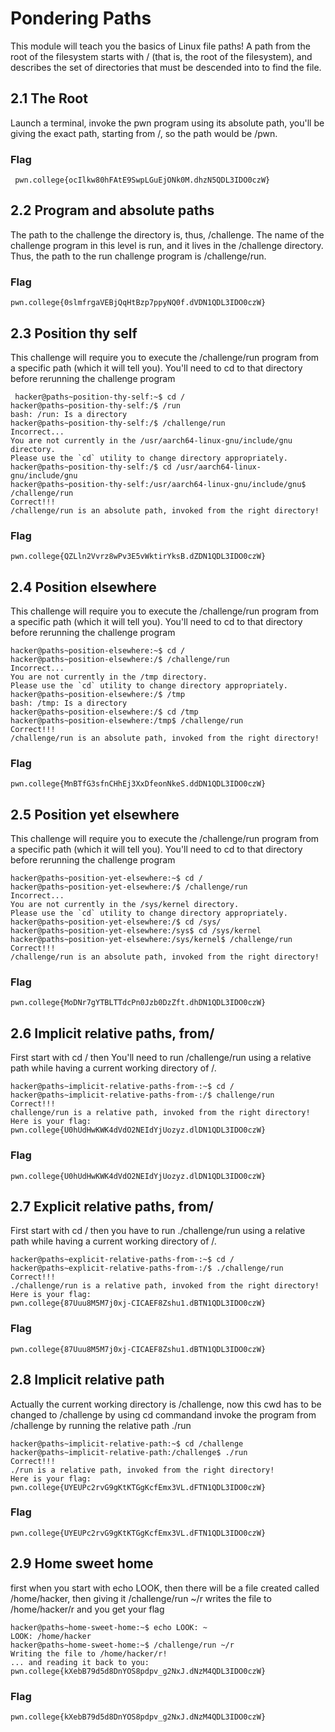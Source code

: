 # Pondering Paths
This module will teach you the basics of Linux file paths!
A path from the root of the filesystem starts with / (that is, the root of the filesystem), and describes the set of directories that must be descended into to find the file. 

## 2.1 The Root

Launch a terminal, invoke the pwn program using its absolute path, you'll be giving the exact path, starting from /, so the path would be /pwn.
 
### Flag 
```
 pwn.college{ocIlkw80hFAtE9SwpLGuEjONk0M.dhzN5QDL3IDO0czW}
```

## 2.2 Program and absolute paths

The path to the challenge the directory is, thus, /challenge. The name of the challenge program in this level is run, and it lives in the /challenge directory. Thus, the path to the run challenge program is /challenge/run.

### Flag
```
pwn.college{0slmfrgaVEBjQqHtBzp7ppyNQ0f.dVDN1QDL3IDO0czW}
```

## 2.3 Position thy self

This challenge will require you to execute the /challenge/run program from a specific path (which it will tell you). You'll need to cd to that directory before rerunning the challenge program
```
 hacker@paths~position-thy-self:~$ cd /
hacker@paths~position-thy-self:/$ /run
bash: /run: Is a directory
hacker@paths~position-thy-self:/$ /challenge/run
Incorrect...
You are not currently in the /usr/aarch64-linux-gnu/include/gnu directory.
Please use the `cd` utility to change directory appropriately.
hacker@paths~position-thy-self:/$ cd /usr/aarch64-linux-gnu/include/gnu
hacker@paths~position-thy-self:/usr/aarch64-linux-gnu/include/gnu$ /challenge/run
Correct!!!
/challenge/run is an absolute path, invoked from the right directory!
```
### Flag
```
pwn.college{QZLln2Vvrz8wPv3E5vWktirYksB.dZDN1QDL3IDO0czW}
```

## 2.4 Position elsewhere

This challenge will require you to execute the /challenge/run program from a specific path (which it will tell you). You'll need to cd to that directory before rerunning the challenge program
```
hacker@paths~position-elsewhere:~$ cd /
hacker@paths~position-elsewhere:/$ /challenge/run
Incorrect...
You are not currently in the /tmp directory.
Please use the `cd` utility to change directory appropriately.
hacker@paths~position-elsewhere:/$ /tmp 
bash: /tmp: Is a directory
hacker@paths~position-elsewhere:/$ cd /tmp
hacker@paths~position-elsewhere:/tmp$ /challenge/run
Correct!!!
/challenge/run is an absolute path, invoked from the right directory!
```
### Flag
```
pwn.college{MnBTfG3sfnCHhEj3XxDfeonNkeS.ddDN1QDL3IDO0czW}
```

## 2.5 Position yet elsewhere
This challenge will require you to execute the /challenge/run program from a specific path (which it will tell you). You'll need to cd to that directory before rerunning the challenge program
```
hacker@paths~position-yet-elsewhere:~$ cd /
hacker@paths~position-yet-elsewhere:/$ /challenge/run
Incorrect...
You are not currently in the /sys/kernel directory.
Please use the `cd` utility to change directory appropriately.
hacker@paths~position-yet-elsewhere:/$ cd /sys/
hacker@paths~position-yet-elsewhere:/sys$ cd /sys/kernel
hacker@paths~position-yet-elsewhere:/sys/kernel$ /challenge/run
Correct!!!
/challenge/run is an absolute path, invoked from the right directory!
```
### Flag 
```
pwn.college{MoDNr7gYTBLTTdcPn0Jzb0DzZft.dhDN1QDL3IDO0czW}
```

## 2.6 Implicit relative paths, from/
First start with cd / then You'll need to run /challenge/run using a relative path while having a current working directory of /.
```
hacker@paths~implicit-relative-paths-from-:~$ cd /
hacker@paths~implicit-relative-paths-from-:/$ challenge/run
Correct!!!
challenge/run is a relative path, invoked from the right directory!
Here is your flag:
pwn.college{U0hUdHwKWK4dVdO2NEIdYjUozyz.dlDN1QDL3IDO0czW}
```
### Flag
```
pwn.college{U0hUdHwKWK4dVdO2NEIdYjUozyz.dlDN1QDL3IDO0czW}
```

## 2.7 Explicit relative paths, from/
First start with cd / then you have to run ./challenge/run using a relative path while having a current working directory of /.
```
hacker@paths~explicit-relative-paths-from-:~$ cd /
hacker@paths~explicit-relative-paths-from-:/$ ./challenge/run
Correct!!!
./challenge/run is a relative path, invoked from the right directory!
Here is your flag:
pwn.college{87Uuu8M5M7j0xj-CICAEF8Zshu1.dBTN1QDL3IDO0czW}
```
### Flag
```
pwn.college{87Uuu8M5M7j0xj-CICAEF8Zshu1.dBTN1QDL3IDO0czW}
```

## 2.8 Implicit relative path
Actually the current working directory is /challenge, now this cwd has to be changed to /challenge by using cd commandand invoke the program from /challenge by running the relative path ./run
```
hacker@paths~implicit-relative-path:~$ cd /challenge
hacker@paths~implicit-relative-path:/challenge$ ./run
Correct!!!
./run is a relative path, invoked from the right directory!
Here is your flag:
pwn.college{UYEUPc2rvG9gKtKTGgKcfEmx3VL.dFTN1QDL3IDO0czW}
```
### Flag
```
pwn.college{UYEUPc2rvG9gKtKTGgKcfEmx3VL.dFTN1QDL3IDO0czW}
```

## 2.9 Home sweet home
first when you start with echo LOOK, then there will be a file created called /home/hacker, then giving it /challenge/run ~/r writes the file to /home/hacker/r and you get your flag
```
hacker@paths~home-sweet-home:~$ echo LOOK: ~
LOOK: /home/hacker
hacker@paths~home-sweet-home:~$ /challenge/run ~/r
Writing the file to /home/hacker/r!
... and reading it back to you:
pwn.college{kXebB79d5d8DnYOS8pdpv_g2NxJ.dNzM4QDL3IDO0czW}
```
### Flag
```
pwn.college{kXebB79d5d8DnYOS8pdpv_g2NxJ.dNzM4QDL3IDO0czW}
```

